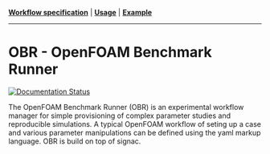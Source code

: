 **[Workflow specification](#Workflow_specification)** |
**[Usage](#Usage)** |
**[Example](#Example)**

---

# OBR - OpenFOAM Benchmark Runner
[![Documentation Status](https://readthedocs.org/projects/obr/badge/?version=latest)](https://obr.readthedocs.io/en/latest/?badge=latest)


The OpenFOAM Benchmark Runner (OBR) is an experimental workflow manager for simple provisioning of complex parameter studies and reproducible simulations. A typical OpenFOAM workflow of seting up a case and various parameter manipulations can be defined using the yaml markup language. OBR is build on top of signac.
